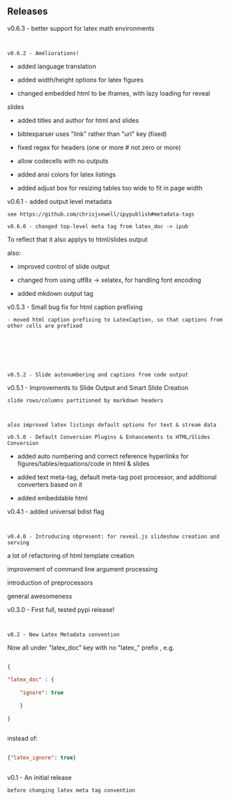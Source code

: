 Releases
---------

v0.6.3 - better support for latex math environments 
~~~~~~~~~~~~~~~~~~~~~~~~~~~~~~~~~~~~~~~~~~
 

v0.6.2 - Améliorations! 
~~~~~~~~~~~~~~~~~~~~~~~~~~~~~~~~~~~~~~~~~~
- added language translation 
- added width/height options for latex figures 
- changed embedded html to be iframes, with lazy loading for reveal 
slides 
- added titles and author for html and slides 
- bibtexparser uses "link" rather than "url" key (fixed) 
- fixed regex for headers (one or more # not zero or more) 
- allow codecells with no outputs 
- added ansi colors for latex listings 
- added adjust box for resizing tables too wide to fit in page width 
 

v0.6.1 - added output level metadata 
~~~~~~~~~~~~~~~~~~~~~~~~~~~~~~~~~~~~~~~~~~
see https://github.com/chrisjsewell/ipypublish#metadata-tags  

v0.6.0 - changed top-level meta tag from latex_doc -> ipub 
~~~~~~~~~~~~~~~~~~~~~~~~~~~~~~~~~~~~~~~~~~
To reflect that it also applys to html/slides output 
 
also: 
- improved control of slide output 
- changed from using utf8x -> xelatex, for handling font encoding 
- added mkdown output tag 

v0.5.3 - Small bug fix for html caption prefixing 
~~~~~~~~~~~~~~~~~~~~~~~~~~~~~~~~~~~~~~~~~~
- moved html caption prefixing to LatexCaption, so that captions from other cells are prefixed 
 
 
 

v0.5.2 - Slide autonumbering and captions from code output 
~~~~~~~~~~~~~~~~~~~~~~~~~~~~~~~~~~~~~~~~~~
 

v0.5.1 - Improvements to Slide Output and Smart Slide Creation 
~~~~~~~~~~~~~~~~~~~~~~~~~~~~~~~~~~~~~~~~~~
slide rows/columns partitioned by markdown headers 
 
also improved latex listings default options for text & stream data 

v0.5.0 - Default Conversion Plugins & Enhancements to HTML/Slides Conversion 
~~~~~~~~~~~~~~~~~~~~~~~~~~~~~~~~~~~~~~~~~~
- added auto numbering and correct reference hyperlinks for figures/tables/equations/code in html & slides 
- added text meta-tag, default meta-tag post processor, and additional converters based on it 
- added embeddable html 
 
 
 
 
 
 
 
 

v0.4.1 - added universal bdist flag 
~~~~~~~~~~~~~~~~~~~~~~~~~~~~~~~~~~~~~~~~~~
 

v0.4.0 - Introducing nbpresent: for reveal.js slideshow creation and serving 
~~~~~~~~~~~~~~~~~~~~~~~~~~~~~~~~~~~~~~~~~~
a lot of refactoring of html template creation 
improvement of command line argument processing 
introduction of preprocessors  
general awesomeness 

v0.3.0 - First full, tested pypi release! 
~~~~~~~~~~~~~~~~~~~~~~~~~~~~~~~~~~~~~~~~~~
 

v0.2 - New Latex Metadata convention 
~~~~~~~~~~~~~~~~~~~~~~~~~~~~~~~~~~~~~~~~~~
Now all under "latex_doc" key with no "latex_" prefix , e.g. 
 
```json 
{ 
"latex_doc" : { 
    "ignore": true 
    } 
} 
``` 
 
instead of: 
 
```json 
{"latex_ignore": true} 
``` 

v0.1 - An initial release 
~~~~~~~~~~~~~~~~~~~~~~~~~~~~~~~~~~~~~~~~~~
before changing latex meta tag convention 

